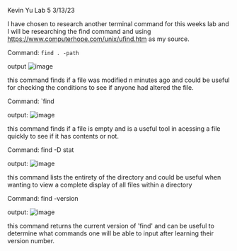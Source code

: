 Kevin Yu
Lab 5
3/13/23

I have chosen to research another terminal command for this weeks lab and I will be researching the find command and using https://www.computerhope.com/unix/ufind.htm as 
my source.

Command: `find . -path`

output ![image](https://user-images.githubusercontent.com/122575342/224892742-aa0ed525-6950-4462-8a65-8edb73d908ba.png)

this command finds if a file was modified n minutes ago and could be useful for checking the conditions to see if anyone had altered the file.


Command: `find 

output: ![image](https://user-images.githubusercontent.com/122575342/224893354-21c0bdf3-1176-4346-9547-f983be3bea47.png)

this command finds if a file is empty and is a useful tool in acessing a file quickly to see if it has contents or not.

Command: find -D stat

output: ![image](https://user-images.githubusercontent.com/122575342/224893923-10cf349d-814e-434f-946b-e02436f1d63e.png)

this command lists the entirety of the directory and could be useful when wanting to view a complete display of all files within a directory

Command: find -version

output: ![image](https://user-images.githubusercontent.com/122575342/224894641-18707bdb-8017-40e7-8f0d-bd1bb5c7e06d.png)

this command returns the current version of 'find' and can be useful to determine what commands one will be able to input after learning their version number.
